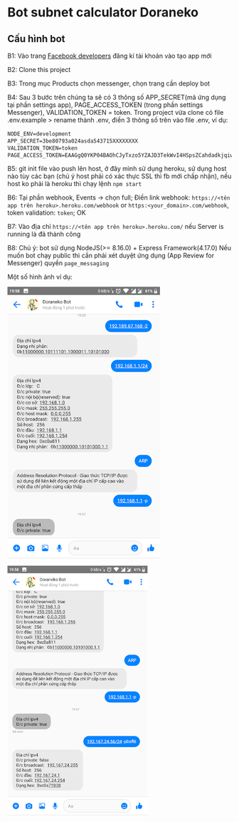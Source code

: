 # Bot subnet calculator Doraneko

## Cấu hình bot

B1: Vào trang [Facebook developers](https://developers.facebook.com/) đăng kí tài khoản vào tạo app mới

B2: Clone this project

B3: Trong mục Products chọn messenger, chọn trang cần deploy bot

B4: Sau 3 bước trên chúng ta sẽ có 3 thông số APP_SECRET(mã ứng dụng tại phần settings app), PAGE_ACCESS_TOKEN (trong phần settings Messenger), VALIDATION_TOKEN = token. Trong project vừa clone có file .env.example > rename thành .env, điền 3 thông số trên vào file .env, ví dụ:


```
NODE_ENV=development
APP_SECRET=3be80793a024asda543715XXXXXXXX
VALIDATION_TOKEN=token
PAGE_ACCESS_TOKEN=EAAGgQ0YKP04BAOhCJyTxzo5YZAJD3TekWvI4HSpsZCahdadkjqiwjeB0hfZBUuVQHBDpxmXoQgwZAbnMhnzjIEgxk52iGHczyTvZCw2DRnpcjZA9IYTzF0LqdmBdv1OZBOUqir8XQxI7gg57FVLzI5z8roaaNXa4ttZAdUiLXXXXXXXXXXXXXXXXXXXXXX
```

B5: git init file vào push lên host, ở đây mình sử dụng heroku, sử dụng host nào tùy các bạn (chú ý host phải có xác thực SSL thì fb mới chấp nhận), nếu host ko phải là heroku thì chạy lệnh ```npm start```

B6: Tại phần webhook, Events -> chọn full; Điền link webhook: ```https://<tên app trên heroku>.heroku.com/webhook``` or ```https:<your_domain>.com/webhook```, token validation: ```token```; OK

B7: Vào địa chỉ ```https://<tên app trên heroku>.heroku.com/``` nếu Server is running là đã thành công

B8: Chú ý: bot sử dụng NodeJS(>= 8.16.0) + Express Framework(4.17.0)
    Nếu muốn bot chạy public thì cần phải xét duyệt ứng dụng (App Review for Messenger) quyền ```page_messaging```

Một số hình ảnh ví dụ: 

![image1](https://github.com/tranphuquy19/DoranekoMessengerBot/blob/master/img/ss1.png?raw=true)

![image2](https://github.com/tranphuquy19/DoranekoMessengerBot/blob/master/img/ss2.png?raw=true)
